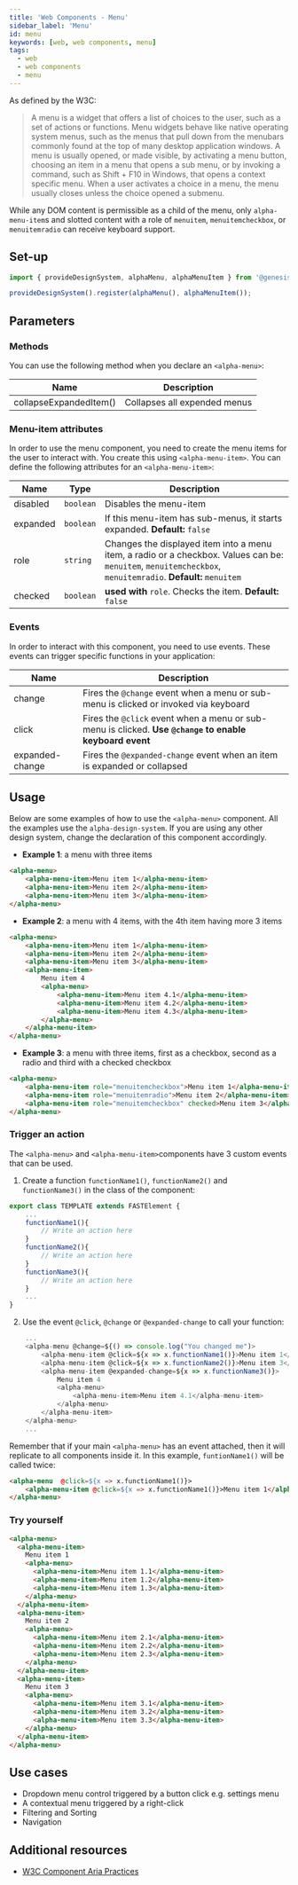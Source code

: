 ```yaml
---
title: 'Web Components - Menu'
sidebar_label: 'Menu'
id: menu
keywords: [web, web components, menu]
tags:
  - web
  - web components
  - menu
---
```


As defined by the W3C:

> A menu is a widget that offers a list of choices to the user, such as a set of actions or functions. Menu widgets behave like native operating system menus, such as the menus that pull down from the menubars commonly found at the top of many desktop application windows. A menu is usually opened, or made visible, by activating a menu button, choosing an item in a menu that opens a sub menu, or by invoking a command, such as Shift + F10 in Windows, that opens a context specific menu. When a user activates a choice in a menu, the menu usually closes unless the choice opened a submenu.

While any DOM content is permissible as a child of the menu, only `alpha-menu-item`s and slotted content with a role of `menuitem`, `menuitemcheckbox`, or `menuitemradio` can receive keyboard support.

## Set-up

```ts
import { provideDesignSystem, alphaMenu, alphaMenuItem } from '@genesislcap/alpha-design-system';

provideDesignSystem().register(alphaMenu(), alphaMenuItem());
```

## Parameters

### Methods

You can use the following method when you declare an `<alpha-menu>`:

| Name                   | Description                     |
|------------------------|---------------------------------|
| collapseExpandedItem() | Collapses all expended menus |

### Menu-item attributes

In order to use the menu component, you need to create the menu items for the user to interact with. You create this using `<alpha-menu-item>`.
You can define the following attributes for an `<alpha-menu-item>`:

| Name     | Type      | Description                                                                                                                                                  |
|----------|-----------|--------------------------------------------------------------------------------------------------------------------------------------------------------------|
| disabled | `boolean` | Disables the menu-item                                                                                                                                       |
| expanded | `boolean` | If this menu-item has sub-menus, it starts expanded. **Default:** `false`                                                                               |
| role     | `string`  | Changes the displayed item into a menu item, a radio or a checkbox. Values can be:  `menuitem`, `menuitemcheckbox`, `menuitemradio`. **Default:** `menuitem` |
| checked  | `boolean` | **used with** `role`. Checks the item. **Default:** `false`                                                                                                  |

### Events

In order to interact with this component, you need to use events. These events can trigger specific functions in your application:

| Name            | Description                                                                                             |
|-----------------|---------------------------------------------------------------------------------------------------------|
| change          | Fires the `@change` event when a menu or sub-menu is clicked or invoked via keyboard                    |
| click           | Fires the `@click` event when a menu or sub-menu is clicked. **Use `@change` to enable keyboard event** |
| expanded-change | Fires the `@expanded-change` event when an item is expanded or collapsed                                |

## Usage

Below are some examples of how to use the `<alpha-menu>` component.
All the examples use the `alpha-design-system`. If you are using any other design system, change the declaration of this component accordingly.

- **Example 1**: a menu with three items
```html title="Example 1"
<alpha-menu>
    <alpha-menu-item>Menu item 1</alpha-menu-item>
    <alpha-menu-item>Menu item 2</alpha-menu-item>
    <alpha-menu-item>Menu item 3</alpha-menu-item>
</alpha-menu>
```
- **Example 2**: a menu with 4 items, with the 4th item having more 3 items
```html title="Example 2"
<alpha-menu>
    <alpha-menu-item>Menu item 1</alpha-menu-item>
    <alpha-menu-item>Menu item 2</alpha-menu-item>
    <alpha-menu-item>Menu item 3</alpha-menu-item>
    <alpha-menu-item>
        Menu item 4
        <alpha-menu>
            <alpha-menu-item>Menu item 4.1</alpha-menu-item>
            <alpha-menu-item>Menu item 4.2</alpha-menu-item>
            <alpha-menu-item>Menu item 4.3</alpha-menu-item>
        </alpha-menu>
    </alpha-menu-item>
</alpha-menu>
```
- **Example 3**: a menu with three items, first as a checkbox, second as a radio and third with a checked checkbox
```html title="Example 3"
<alpha-menu>
    <alpha-menu-item role="menuitemcheckbox">Menu item 1</alpha-menu-item>
    <alpha-menu-item role="menuitemradio">Menu item 2</alpha-menu-item>
    <alpha-menu-item role="menuitemcheckbox" checked>Menu item 3</alpha-menu-item>
</alpha-menu>
```

### Trigger an action
The `<alpha-menu>` and `<alpha-menu-item>`components have 3 custom events that can be used.

1. Create a function `functionName1()`, `functionName2()` and `functionName3()` in the class of the component:

```js {3,6,9}
export class TEMPLATE extends FASTElement {
    ...
    functionName1(){
        // Write an action here
    }
    functionName2(){
        // Write an action here
    }
    functionName3(){
        // Write an action here
    }
    ...
}
```

2. Use the event `@click`, `@change` or `@expanded-change` to call your function:

```js {2-5}
    ...
    <alpha-menu @change=${() => console.log("You changed me")>
        <alpha-menu-item @click=${x => x.functionName1()}>Menu item 1</alpha-menu-item>
        <alpha-menu-item @click=${x => x.functionName2()}>Menu item 3</alpha-menu-item>
        <alpha-menu-item @expanded-change=${x => x.functionName3()}>
            Menu item 4
            <alpha-menu>
                <alpha-menu-item>Menu item 4.1</alpha-menu-item>
            </alpha-menu>
        </alpha-menu-item>
    </alpha-menu>
    ...
```

Remember that if your main `<alpha-menu>` has an event attached, then it will replicate to all components inside it.
In this example, `funtionName1()` will be called twice:

```html
<alpha-menu  @click=${x => x.functionName1()}>
    <alpha-menu-item @click=${x => x.functionName1()}>Menu item 1</alpha-menu-item>
</alpha-menu>
```

### Try yourself

```html live
<alpha-menu>
  <alpha-menu-item>
    Menu item 1
    <alpha-menu>
      <alpha-menu-item>Menu item 1.1</alpha-menu-item>
      <alpha-menu-item>Menu item 1.2</alpha-menu-item>
      <alpha-menu-item>Menu item 1.3</alpha-menu-item>
    </alpha-menu>
  </alpha-menu-item>
  <alpha-menu-item>
    Menu item 2
    <alpha-menu>
      <alpha-menu-item>Menu item 2.1</alpha-menu-item>
      <alpha-menu-item>Menu item 2.2</alpha-menu-item>
      <alpha-menu-item>Menu item 2.3</alpha-menu-item>
    </alpha-menu>
  </alpha-menu-item>
  <alpha-menu-item>
    Menu item 3
    <alpha-menu>
      <alpha-menu-item>Menu item 3.1</alpha-menu-item>
      <alpha-menu-item>Menu item 3.2</alpha-menu-item>
      <alpha-menu-item>Menu item 3.3</alpha-menu-item>
    </alpha-menu>
  </alpha-menu-item>
</alpha-menu>
```

## Use cases

- Dropdown menu control triggered by a button click e.g. settings menu
- A contextual menu triggered by a right-click
- Filtering and Sorting
- Navigation

## Additional resources

- [W3C Component Aria Practices](https://w3c.github.io/aria-practices/#menu)
